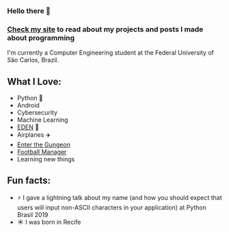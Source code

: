 ### Hello there 👋

<!--
**vccolombo/vccolombo** is a ✨ _special_ ✨ repository because its `README.md` (this file) appears on your GitHub profile.

Here are some ideas to get you started:

- 🔭 I’m currently working on ...
- 🌱 I’m currently learning ...
- 👯 I’m looking to collaborate on ...
- 🤔 I’m looking for help with ...
- 💬 Ask me about ...
- 📫 How to reach me: ...
- 😄 Pronouns: ...
- ⚡ Fun fact: ...
-->

### [Check my site](https://vccolombo.github.io) to read about my projects and posts I made about programming

I'm currently a Computer Engineering student at the Federal University of São Carlos, Brazil.

## What I Love:

- Python :snake:
- Android
- Cybersecurity
- Machine Learning
- [EDEN](https://open.spotify.com/artist/1t20wYnTiAT0Bs7H1hv9Wt) :musical_note:
- Airplanes :airplane:
- [Enter the Gungeon](https://store.steampowered.com/app/311690/Enter_the_Gungeon)
- [Football Manager](https://www.footballmanager.com/)
- Learning new things

## Fun facts:
- ⚡ I gave a lightning talk about my name (and how you should expect that users will input non-ASCII characters in your application) at Python Brasil 2019
- :sunny: I was born in Recife
